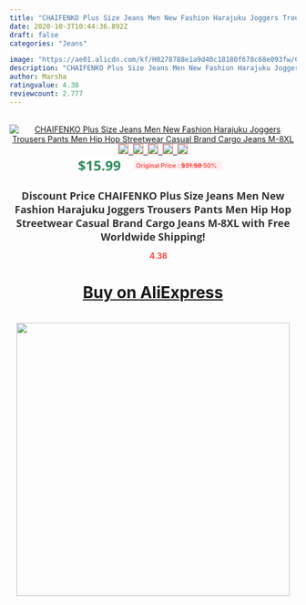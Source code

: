 ```yaml
---
title: "CHAIFENKO Plus Size Jeans Men New Fashion Harajuku Joggers Trousers Pants Men Hip Hop Streetwear Casual Brand Cargo Jeans M-8XL"
date: 2020-10-3T10:44:36.892Z
draft: false
categories: "Jeans"

image: "https://ae01.alicdn.com/kf/H0278788e1a9d40c18180f678c68e093fw/CHAIFENKO-Plus-Size-Jeans-Men-New-Fashion-Harajuku-Joggers-Trousers-Pants-Men-Hip-Hop-Streetwear-Casual.jpg"
description: "CHAIFENKO Plus Size Jeans Men New Fashion Harajuku Joggers Trousers Pants Men Hip Hop Streetwear Casual Brand Cargo Jeans M-8XL"
author: Marsha
ratingvalue: 4.38
reviewcount: 2.777
---
```

<br>
<div style="text-align: center;">
<a href="https://s.click.aliexpress.com/e/_9Ao4Ip" target="_blank" rel="nofollow noopener noreferrer"><img alt="CHAIFENKO Plus Size Jeans Men New Fashion Harajuku Joggers Trousers Pants Men Hip Hop Streetwear Casual Brand Cargo Jeans M-8XL" class="magnifier-image" src="https://ae01.alicdn.com/kf/H0278788e1a9d40c18180f678c68e093fw/CHAIFENKO-Plus-Size-Jeans-Men-New-Fashion-Harajuku-Joggers-Trousers-Pants-Men-Hip-Hop-Streetwear-Casual.jpg_640x640.jpg">
<br>
<img style="border:1px solid salmon" src="https://ae01.alicdn.com/kf/H0278788e1a9d40c18180f678c68e093fw/CHAIFENKO-Plus-Size-Jeans-Men-New-Fashion-Harajuku-Joggers-Trousers-Pants-Men-Hip-Hop-Streetwear-Casual.jpg_120x120.jpg">&nbsp;&nbsp;<img style="border:1px solid salmon" src="https://ae01.alicdn.com/kf/H157aa16838fc4086bd597ae31900a208N/CHAIFENKO-Plus-Size-Jeans-Men-New-Fashion-Harajuku-Joggers-Trousers-Pants-Men-Hip-Hop-Streetwear-Casual.jpg_120x120.jpg">&nbsp;&nbsp;<img style="border:1px solid salmon" src="https://ae01.alicdn.com/kf/H8698404e35304d7a8ca847bc1feab8dcD/CHAIFENKO-Plus-Size-Jeans-Men-New-Fashion-Harajuku-Joggers-Trousers-Pants-Men-Hip-Hop-Streetwear-Casual.jpg_120x120.jpg">&nbsp;&nbsp;<img style="border:1px solid salmon" src="https://ae01.alicdn.com/kf/H637f30cd7fcc477c9eba7aa21eb354abg/CHAIFENKO-Plus-Size-Jeans-Men-New-Fashion-Harajuku-Joggers-Trousers-Pants-Men-Hip-Hop-Streetwear-Casual.jpg_120x120.jpg">&nbsp;&nbsp;<img style="border:1px solid salmon" src="https://ae01.alicdn.com/kf/Hbae22abf3f7147f9b32a5a1e54fb2d0dS/CHAIFENKO-Plus-Size-Jeans-Men-New-Fashion-Harajuku-Joggers-Trousers-Pants-Men-Hip-Hop-Streetwear-Casual.jpg_120x120.jpg"></a></div><br0>
<div style="text-align: center;"><span style="background-color: white; border: 0px; box-sizing: border-box; color: seagreen; display: inline-block; font-family: &quot;open sans&quot; , &quot;arial&quot; , &quot;helvetica&quot; , sans-serif , &quot;heiti&quot;; font-size: 24px; font-stretch: inherit; font-weight: 700; line-height: inherit; margin: 0px 10px 0px 0px; padding: 0px; vertical-align: middle;">$15.99 </span>
<span style="background: rgb(255 , 241 , 241); border-radius: 3px; border: 0px; box-sizing: border-box; color: #ff4747; display: inline-block; font-family: inherit; font-size: 12px; font-stretch: inherit; font-style: inherit; font-variant: inherit; font-weight: 600; line-height: inherit; margin: 0px; padding: 2px 5px; transform: scale(0.9); vertical-align: middle;">Original Price : <b style="text-decoration: line-through;">$31.98 </b> 50%&nbsp;&nbsp;</span></div>
<h1 style="color: #333333; display: inline-block; font-family: &quot;open sans&quot; , &quot;arial&quot; , &quot;helvetica&quot; , sans-serif , &quot;heiti&quot;; font-size: 18px; font-stretch: inherit; font-weight: 700; text-align: center;">Discount Price CHAIFENKO Plus Size Jeans Men New Fashion Harajuku Joggers Trousers Pants Men Hip Hop Streetwear Casual Brand Cargo Jeans M-8XL with Free Worldwide Shipping!</h1>
<div style="color: #ff4747; text-align: center;">
<img src="https://4.bp.blogspot.com/-M0ZcTcb-5uY/XleCXlxnR4I/AAAAAAAAAEc/OrjgMkXV1oMQFaCRZj5HQwOCBcu3w1FegCPcBGAYYCw/s1600/star.png" style="height: 15px;">&nbsp;<b>4.38</b></div>
<div class="button_cont" align="center"><a class="buynow_a" href="https://s.click.aliexpress.com/e/_9Ao4Ip" target="_blank" rel="nofollow noopener noreferrer"><H1>Buy on AliExpress</H1></a></div><br>
<div class="separator" style="clear: both; text-align: center;">
<img src="https://lh3.googleusercontent.com/-pTy5HemUv9M/XlePHvY0dAI/AAAAAAAAAE4/0nX5iRUoIWY8eMW9Dpxeirr157OZliDIgCLcBGAsYHQ/s1600/badge.gif" width="480">
</div>
